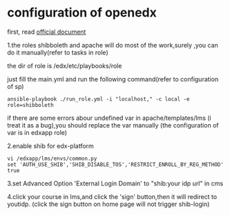 configuration of openedx
======

first, read [official document ](https://github.com/edx/configuration/wiki/Setting-Up-External-Authentication)

1.the roles shibboleth and apache will do most of the work,surely ,you can do it manually(refer to tasks in role)

the dir of role is /edx/etc/playbooks/role

just fill the main.yml and run the following command(refer to configuration of sp)

    ansible-playbook ./run_role.yml -i "localhost," -c local -e role=shibboleth
    
if there are some errors abour undefined var in apache/templates/lms (i treat it as a bug),you should replace the var manually
(the configuration of var is in edxapp role)

2.enable shib for edx-platform

    vi /edxapp/lms/envs/common.py
    set 'AUTH_USE_SHIB','SHIB_DISABLE_TOS','RESTRICT_ENROLL_BY_REG_METHOD' true
    
3.set Advanced Option 'External Login Domain' to "shib:your idp url" in cms

4.click your course in lms,and click the 'sign' button,then it will redirect to youtidp.
(click the sign button on home page will not trigger shib-login)


